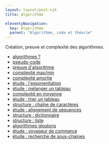 ```yaml
---
layout: layout/post.njk 
title: Algorithme

eleventyNavigation:
  key: Algorithme
  parent: "Algorithme, code et théorie"
---
```


<!-- début résumé -->

Création, preuve et complexité des algorithmes.

<!-- fin résumé -->

* [algorithmes ?](définition)
* [pseudo-code](pseudo-code)
* [preuve d'algorithme](preuve-algorithme)
* [complexité max/min](complexité-max-min)
* [complexité amortie](complexité-amortie)
* [étude : l'exponentiation](étude-exponentiation)
* [étude : mélanger un tableau](étude-mélange)
* [complexité en moyenne](complexité-moyenne)
* [étude : trier un tableau](étude-tris)
* [structure : chaîne de caractères](structure-chaine-de-caracteres)
* [étude : alignement de séquences](étude-alignement-séquences)
* [structure : dictionnaire](structure-dictionnaire)
* [structure : liste](structure-liste)
* [algorithmes gloutons](algorithmes-gloutons)
* [étude : voyageur de commerce](etude-voyageur-de-commerce)
* [étude : recherche de sous-chaines](etude-recherche-sous-chaines)
